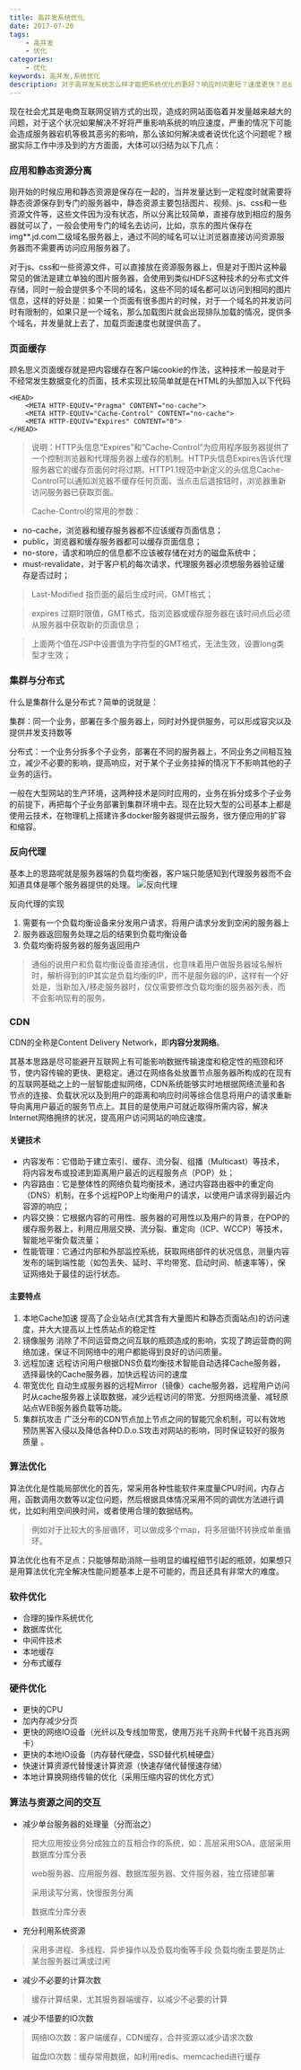 ```yaml
---
title: 高并发系统优化
date: 2017-07-20
tags: 
	- 高并发
	- 优化
categories:
    - 优化
keywords: 高并发,系统优化
description: 对于高并发系统怎么样才能把系统优化的更好？响应时间更短？速度更快？总结一些工作中的经验来看一下。
---
```


现在社会尤其是电商互联网促销方式的出现，造成的网站面临着并发量越来越大的问题，对于这个状况如果解决不好将严重影响系统的响应速度，严重的情况下可能会造成服务器宕机等极其恶劣的影响，那么该如何解决或者说优化这个问题呢？根据实际工作中涉及到的方方面面，大体可以归结为以下几点：

### 应用和静态资源分离 ###

刚开始的时候应用和静态资源是保存在一起的，当并发量达到一定程度时就需要将静态资源保存到专门的服务器中，静态资源主要包括图片、视频、js、css和一些资源文件等，这些文件因为没有状态，所以分离比较简单，直接存放到相应的服务器就可以了，一般会使用专门的域名去访问，比如，京东的图片保存在img**.jd.com二级域名服务器上，通过不同的域名可以让浏览器直接访问资源服务器而不需要再访问应用服务器了。

对于js、css和一些资源文件，可以直接放在资源服务器上，但是对于图片这种最常见的做法是建立单独的图片服务器，会使用到类似HDFS这种技术的分布式文件存储，同时一般会提供多个不同的域名，这些不同的域名都可以访问到相同的图片信息，这样的好处是：如果一个页面有很多图片的时候，对于一个域名的并发访问时有限制的，如果只是一个域名，那么加载图片就会出现排队加载的情况，提供多个域名，并发量就上去了，加载页面速度也就提供高了。

### 页面缓存 ###
顾名思义页面缓存就是把内容缓存在客户端cookie的作法，这种技术一般是对于不经常发生数据变化的页面，技术实现比较简单就是在HTML的头部加入以下代码

	<HEAD> 
		<META HTTP-EQUIV="Pragma" CONTENT="no-cache"> 
		<META HTTP-EQUIV="Cache-Control" CONTENT="no-cache"> 
		<META HTTP-EQUIV="Expires" CONTENT="0"> 
	</HEAD>
> 说明：HTTP头信息“Expires”和“Cache-Control”为应用程序服务器提供了一个控制浏览器和代理服务器上缓存的机制。HTTP头信息Expires告诉代理服务器它的缓存页面何时将过期。HTTP1.1规范中新定义的头信息Cache-Control可以通知浏览器不缓存任何页面。当点击后退按钮时，浏览器重新访问服务器已获取页面。
> 
> Cache-Control的常用的参数：
> 
- no-cache，浏览器和缓存服务器都不应该缓存页面信息；
- public，浏览器和缓存服务器都可以缓存页面信息；
- no-store，请求和响应的信息都不应该被存储在对方的磁盘系统中；
- must-revalidate，对于客户机的每次请求，代理服务器必须想服务器验证缓存是否过时；

> Last-Modified 指页面的最后生成时间，GMT格式；

> expires 过期时限值，GMT格式，指浏览器或缓存服务器在该时间点后必须从服务器中获取新的页面信息；

> 上面两个值在JSP中设置值为字符型的GMT格式，无法生效，设置long类型才生效；

### 集群与分布式 ###
什么是集群什么是分布式？简单的说就是：

集群：同一个业务，部署在多个服务器上，同时对外提供服务，可以形成容灾以及提供并发支持数等

分布式：一个业务分拆多个子业务，部署在不同的服务器上，不同业务之间相互独立，减少不必要的影响，提高响应，对于某个子业务挂掉的情况下不影响其他的子业务的运行。

一般在大型网站的生产环境，这两种技术是同时应用的，业务在拆分成多个子业务的前提下，再把每个子业务部署到集群环境中去。现在比较大型的公司基本上都是使用云技术，在物理机上搭建许多docker服务器提供云服务，很方便应用的扩容和缩容。

### 反向代理 ###

基本上的思路呢就是服务器端的负载均衡器，客户端只能感知到代理服务器而不会知道具体是哪个服务器提供的处理。
![反向代理](https://github.com/gamesdoa/img0/raw/master/optimization/reverse-proxy.jpg)

反向代理的实现

1. 需要有一个负载均衡设备来分发用户请求，将用户请求分发到空闲的服务器上
2. 服务器返回服务处理之后的结果到负载均衡设备
3. 负载均衡将服务器的服务返回用户
> 通俗的说用户和负载均衡设备直接通信，也意味着用户做服务器域名解析时，解析得到的IP其实是负载均衡的IP，而不是服务器的IP，这样有一个好处是，当新加入/移走服务器时，仅仅需要修改负载均衡的服务器列表，而不会影响现有的服务。

### CDN ###
CDN的全称是Content Delivery Network，即**内容分发网络**。

其基本思路是尽可能避开互联网上有可能影响数据传输速度和稳定性的瓶颈和环节，使内容传输的更快、更稳定。通过在网络各处放置节点服务器所构成的在现有的互联网基础之上的一层智能虚拟网络，CDN系统能够实时地根据网络流量和各节点的连接、负载状况以及到用户的距离和响应时间等综合信息将用户的请求重新导向离用户最近的服务节点上。其目的是使用户可就近取得所需内容，解决 Internet网络拥挤的状况，提高用户访问网站的响应速度。

#### 关键技术 ####
 - 内容发布：它借助于建立索引、缓存、流分裂、组播（Multicast）等技术，将内容发布或投递到距离用户最近的远程服务点（POP）处；
 - 内容路由：它是整体性的网络负载均衡技术，通过内容路由器中的重定向（DNS）机制，在多个远程POP上均衡用户的请求，以使用户请求得到最近内容源的响应；
 - 内容交换：它根据内容的可用性、服务器的可用性以及用户的背景，在POP的缓存服务器上，利用应用层交换、流分裂、重定向（ICP、WCCP）等技术，智能地平衡负载流量；
 - 性能管理：它通过内部和外部监控系统，获取网络部件的状况信息，测量内容发布的端到端性能（如包丢失、延时、平均带宽、启动时间、帧速率等），保证网络处于最佳的运行状态。

#### 主要特点 ####
1. 本地Cache加速 提高了企业站点(尤其含有大量图片和静态页面站点)的访问速度，并大大提高以上性质站点的稳定性
2. 镜像服务 消除了不同运营商之间互联的瓶颈造成的影响，实现了跨运营商的网络加速，保证不同网络中的用户都能得到良好的访问质量。
3. 远程加速 远程访问用户根据DNS负载均衡技术智能自动选择Cache服务器，选择最快的Cache服务器，加快远程访问的速度
4. 带宽优化 自动生成服务器的远程Mirror（镜像）cache服务器，远程用户访问时从cache服务器上读取数据，减少远程访问的带宽、分担网络流量、减轻原站点WEB服务器负载等功能。
5. 集群抗攻击 广泛分布的CDN节点加上节点之间的智能冗余机制，可以有效地预防黑客入侵以及降低各种D.D.o.S攻击对网站的影响，同时保证较好的服务质量 。

### 算法优化 ###
算法优化是性能局部优化的首先，常采用各种性能软件来度量CPU时间，内存占用，函数调用次数等以定位问题，然后根据具体情况采用不同的调优方法进行调优，比如利用空间换时间，或者使用合理的数据结构。
> 例如对于比较大的多层循环，可以做成多个map，将多层循环转换成单重循环。

算法优化也有不足点：只能够帮助消除一些明显的编程细节引起的瓶颈，如果想只是用算法优化完全解决性能问题基本上是不可能的，而且还具有非常大的难度。


### 软件优化 ###
- 合理的操作系统优化
- 数据库优化
- 中间件技术
- 本地缓存
- 分布式缓存


### 硬件优化 ###
- 更快的CPU
- 加内存减少分页
- 更快的网络IO设备（光纤以及专线加带宽，使用万兆千兆网卡代替千兆百兆网卡）
- 更快的本地IO设备（内存替代硬盘，SSD替代机械硬盘）
- 快速计算资源代替慢速计算资源（快速存储代替慢速存储）
- 本地计算换网络传输的优化（采用压缩内容的优化方式）

### 算法与资源之间的交互 ###
- 减少单台服务器的处理量（分而治之）
> 把大应用按业务分成独立的互相合作的系统，如：高层采用SOA，底层采用数据库分库分表
> 
> web服务器、应用服务器、数据库服务器、文件服务器，独立搭建部署
> 
> 采用读写分离，快慢服务分离
> 
> 数据库分库分表

- 充分利用系统资源
> 采用多进程、多线程、异步操作以及负载均衡等手段
> 负载均衡主要是防止某台服务器过满或过闲

- 减少不必要的计算次数
> 缓存计算结果，尤其服务器端缓存，以减少不必要的计算

- 减少不惜要的IO次数
> 网络IO次数：客户端缓存，CDN缓存，合并资源以减少请求次数
> 
> 磁盘IO次数：缓存常用数据，如利用redis、memcached进行缓存


